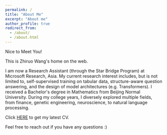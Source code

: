 ```yaml
---
permalink: /
title: "About Me"
excerpt: "About me"
author_profile: true
redirect_from: 
  - /about/
  - /about.html
---
```


Nice to Meet You!

This is Zhiruo Wang's home on the web.

I am now a Research Assistant (through the Star Bridge Program) at Microsoft Research, Asia. My current research interest includes, but is not limited to, self-supervised training on tabular data, structure-aware question answering, and the design of model architectures (e.g. Transformers). 
I received a Bachelor's degree in Mathematics from Beijing Normal University. During my college years, I diversely explored multiple fields, from finance, genetic engineering, neuroscience, to natural language processing. 

Click [HERE](https://drive.google.com/file/d/1uAbuI7euShcbOf572XqJI186Evw10OCk/view?usp=sharing) to get my latest CV.

Feel free to reach out if you have any questions :)

